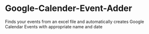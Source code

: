# Google-Calender-Event-Adder

Finds your events from an excel file and automatically creates Google Calendar Events with appropriate name and date
